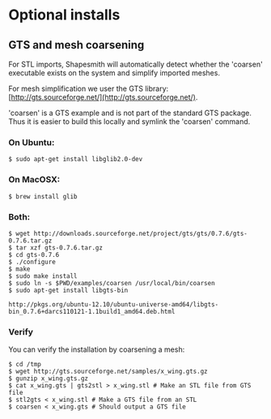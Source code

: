 # Optional installs

## GTS and mesh coarsening

For STL imports, Shapesmith will automatically detect whether the 'coarsen' executable exists on the system and simplify imported meshes.

For mesh simplification we user the GTS library: [http://gts.sourceforge.net/](http://gts.sourceforge.net/). 

'coarsen' is a GTS example and is not part of the standard GTS package. Thus it is easier to build this locally and symlink the 'coarsen' command.

### On Ubuntu:

    $ sudo apt-get install libglib2.0-dev

### On MacOSX:

    $ brew install glib

### Both:
    
    $ wget http://downloads.sourceforge.net/project/gts/gts/0.7.6/gts-0.7.6.tar.gz
    $ tar xzf gts-0.7.6.tar.gz
    $ cd gts-0.7.6
    $ ./configure
    $ make
    $ sudo make install
    $ sudo ln -s $PWD/examples/coarsen /usr/local/bin/coarsen
    $ sudo apt-get install libgts-bin
    
    http://pkgs.org/ubuntu-12.10/ubuntu-universe-amd64/libgts-bin_0.7.6+darcs110121-1.1build1_amd64.deb.html
### Verify

You can verify the installation by coarsening a mesh:

    $ cd /tmp
    $ wget http://gts.sourceforge.net/samples/x_wing.gts.gz
    $ gunzip x_wing.gts.gz
    $ cat x_wing.gts | gts2stl > x_wing.stl # Make an STL file from GTS file
    $ stl2gts < x_wing.stl # Make a GTS file from an STL
    $ coarsen < x_wing.gts # Should output a GTS file






